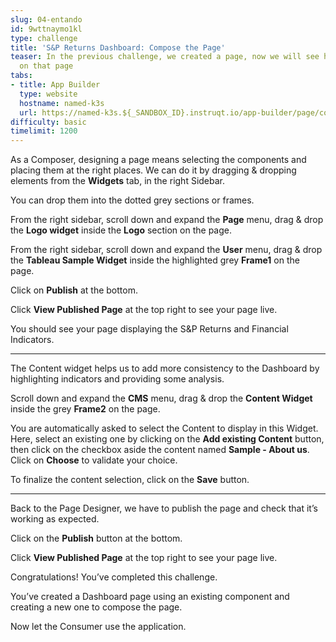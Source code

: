```yaml
---
slug: 04-entando
id: 9wttnaymo1kl
type: challenge
title: 'S&P Returns Dashboard: Compose the Page'
teaser: In the previous challenge, we created a page, now we will see how to add content
  on that page
tabs:
- title: App Builder
  type: website
  hostname: named-k3s
  url: https://named-k3s.${_SANDBOX_ID}.instruqt.io/app-builder/page/configuration/s_p_tableau
difficulty: basic
timelimit: 1200
---
```

As a Composer, designing a page means selecting the components and placing them at the right places.
We can do it by dragging & dropping elements from the **Widgets** tab, in the right Sidebar.

You can drop them into the dotted grey sections or frames.

From the right sidebar, scroll down and expand the **Page** menu,
drag & drop the **Logo widget** inside the **Logo** section on the page.

From the right sidebar, scroll down and expand the **User** menu,
drag & drop the **Tableau Sample Widget** inside the highlighted grey **Frame1** on the page.

Click on **Publish** at the bottom.

Click **View Published Page** at the top right to see your page live.

You should see your page displaying the S&P Returns and Financial Indicators.

---

The Content widget helps us to add more consistency to the Dashboard by highlighting indicators and providing some analysis.

Scroll down and expand the **CMS** menu,
drag & drop the **Content Widget** inside the grey **Frame2** on the page.

You are automatically asked to select the Content to display in this Widget. Here, select an existing one by clicking on
the **Add existing Content** button, then click on the checkbox aside the content named **Sample - About us**.
Click on **Choose** to validate your choice.

To finalize the content selection, click on the **Save** button.

---

Back to the Page Designer, we have to publish the page and check that it’s working as expected.

Click on the **Publish** button at the bottom.

Click **View Published Page** at the top right to see your page live.

Congratulations! You’ve completed this challenge.

You’ve created a Dashboard page using an existing component and creating a new one to compose the page.

Now let the Consumer use the application.
